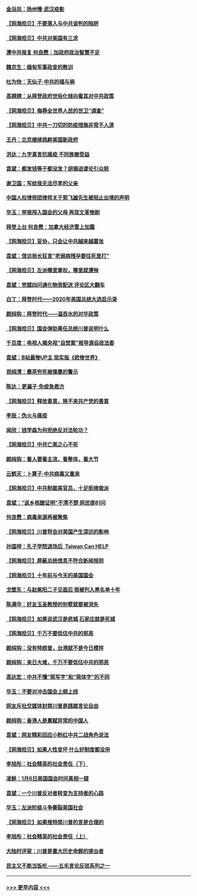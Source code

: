 #### [金浴凤：扬州慢‧武汉疫影](../pages/nsc993/n12737248.md?t=02062201) 
#### [【网海拾贝】不要落入与中共谈判的陷阱](../pages/nsc993/n12735229.md?t=02062201) 
#### [【网海拾贝】中共对美国有三求](../pages/nsc993/n12735197.md?t=02062201) 
#### [遭中共报复 何良懋：加政府政治智慧不足](../pages/nsc993/n12734323.md?t=02062201) 
#### [魏京生：缅甸军事政变的教训](../pages/nsc993/n12732470.md?t=02062201) 
#### [吐为快：天仙子·中共的福与祸](../pages/nsc993/n12732165.md?t=02062201) 
#### [高婧婧：从拜登政府世俗化倾向看其对中共政策](../pages/nsc993/n12730028.md?t=02062201) 
#### [【网海拾贝】侮辱全世界人民的世卫“调查”](../pages/nsc993/n12727884.md?t=02062201) 
#### [【网海拾贝】中共一刀切的防疫措施非常不人道](../pages/nsc993/n12724879.md?t=02062201) 
#### [王丹：北京继续挑衅美国新政府](../pages/nsc993/n12722456.md?t=02062201) 
#### [洪达：九字真言抗瘟疫 不同族裔受益](../pages/nsc993/n12722448.md?t=02062201) 
#### [袁斌：都发钱等于都没发？胡锡进谬论引众怒](../pages/nsc993/n12722393.md?t=02062201) 
#### [谢卫国：写给我无法尽孝的父亲](../pages/nsc993/n12720325.md?t=02062201) 
#### [中国人权律师团律师关于郭飞雄先生被阻止出境的声明](../pages/nsc993/n12720203.md?t=02062201) 
#### [华玉：举报闯入国会的父母 再现文革惨剧](../pages/nsc993/n12719070.md?t=02062201) 
#### [拜登上台 何良懋：加拿大经济雪上加霜](../pages/nsc993/n12718943.md?t=02062201) 
#### [【网海拾贝】妥协，只会让中共越来越嚣张](../pages/nsc993/n12717392.md?t=02062201) 
#### [袁斌：信访局长狂言“老弱病残孕要往死里打”](../pages/nsc993/n12717343.md?t=02062201) 
#### [【网海拾贝】左派哪里掌权，哪里就遭殃](../pages/nsc993/n12715009.md?t=02062201) 
#### [袁斌：党媒四问通化物资配送 评论区大翻车](../pages/nsc993/n12714950.md?t=02062201) 
#### [白丁：拜登时代——2020年美国总统大选启示录](../pages/nsc993/n12714920.md?t=02062201) 
#### [颜纯钩：拜登时代——温吞水的对华政策](../pages/nsc993/n12713245.md?t=02062201) 
#### [【网海拾贝】国会弹劾离任总统川普说明什么](../pages/nsc993/n12712816.md?t=02062201) 
#### [千百度：电视人揭央视“自焚案”报导源自政法委](../pages/nsc993/n12709760.md?t=02062201) 
#### [袁斌：B站最惨UP主 现实版《悲惨世界》](../pages/nsc993/n12709686.md?t=02062201) 
#### [郑纯清：墨茶穷死被搽墨的警示](../pages/nsc993/n12709262.md?t=02062201) 
#### [陈达：更漏子·免疫急救方](../pages/nsc993/n12709244.md?t=02062201) 
#### [【网海拾贝】释放善意，换不来共产党的善意](../pages/nsc993/n12708361.md?t=02062201) 
#### [李辰：伪火与瘟疫](../pages/nsc993/n12707981.md?t=02062201) 
#### [闻欣：钱学森为何拒绝反对法轮功？](../pages/nsc993/n12707407.md?t=02062201) 
#### [【网海拾贝】中共亡美之心不死](../pages/nsc993/n12707621.md?t=02062201) 
#### [颜纯钩：看人要看主流，看整体，看大节](../pages/nsc993/n12707536.md?t=02062201) 
#### [云鹤天：卜算子‧中共病毒又重来](../pages/nsc993/n12707408.md?t=02062201) 
#### [【网海拾贝】中共制裁美官员，十足街痞做派](../pages/nsc993/n12705115.md?t=02062201) 
#### [袁斌：“返乡核酸证明”不清不楚 网民提81问](../pages/nsc993/n12704982.md?t=02062201) 
#### [何良懋：病毒来源再被聚焦](../pages/nsc993/n12704944.md?t=02062201) 
#### [【网海拾贝】川普将会对美国产生深远的影响](../pages/nsc993/n12703045.md?t=02062201) 
#### [孙国祥：孔子学院退场后  Taiwan Can HELP](../pages/nsc993/n12702430.md?t=02062201) 
#### [【网海拾贝】屏蔽总统信息不符合新闻规则](../pages/nsc993/n12699998.md?t=02062201) 
#### [【网海拾贝】十年前与今天的美国国会](../pages/nsc993/n12696993.md?t=02062201) 
#### [戈壁东：与赵紫阳二子见面后 我被列入黑名单十年](../pages/nsc993/n12696215.md?t=02062201) 
#### [陈满华：好友玉圣教授的别墅就要被消失](../pages/nsc993/n12695411.md?t=02062201) 
#### [【网海拾贝】如果说武汉是悲城 石家庄就是死城](../pages/nsc993/n12694589.md?t=02062201) 
#### [【网海拾贝】千万不要低估中共的邪恶](../pages/nsc993/n12692771.md?t=02062201) 
#### [颜纯钩：没有特朗普，台港就不是今日模样](../pages/nsc993/n12692678.md?t=02062201) 
#### [颜纯钩：来日大难，千万不要低估中共的邪恶](../pages/nsc993/n12692080.md?t=02062201) 
#### [高达宏：中共不懂“简写字”和“简体字”的不同](../pages/nsc993/n12692068.md?t=02062201) 
#### [华玉：不要对冲击国会上纲上线](../pages/nsc993/n12689948.md?t=02062201) 
#### [网友斥社交媒体封禁川普是践踏言论自由](../pages/nsc993/n12687482.md?t=02062201) 
#### [颜纯钩：香港人是禀赋异常的中国人](../pages/nsc993/n12685142.md?t=02062201) 
#### [袁斌：网友精彩回应小粉红中共二战角色说法](../pages/nsc993/n12684994.md?t=02062201) 
#### [【网海拾贝】如果人性变坏 什么好制度都没用](../pages/nsc993/n12683000.md?t=02062201) 
#### [李旭彤：社会精英的社会责任（下）](../pages/nsc993/n12680604.md?t=02062201) 
#### [凌稣：1月6日美国国会时间真相一窥](../pages/nsc993/n12682780.md?t=02062201) 
#### [袁斌：一个川普反对者转变为支持者的心路](../pages/nsc993/n12682700.md?t=02062201) 
#### [华玉：左派阶级斗争撕裂美国社会](../pages/nsc993/n12681226.md?t=02062201) 
#### [【网海拾贝】如果推特禁川普的言是合理的](../pages/nsc993/n12681232.md?t=02062201) 
#### [李旭彤：社会精英的社会责任（上）](../pages/nsc993/n12680501.md?t=02062201) 
#### [大陆时评家：川普是重大历史命题的提出者](../pages/nsc993/n12679904.md?t=02062201) 
#### [民主又不能当饭吃 ——五毛言论反驳系列之一](../pages/nsc993/n12679877.md?t=02062201) 

----
#### [ >>> 更早内容 <<< ](../indexes/nsc993-earlier.md)
